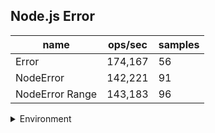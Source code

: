 ## Node.js Error

|name|ops/sec|samples|
|-|-|-|
|Error|174,167|56|
|NodeError|142,221|91|
|NodeError Range|143,183|96|


<details>
<summary>Environment</summary>

* __Machine:__ linux x64 | 2 vCPUs | 6.8GB Mem
* __Run:__ Sat Oct 21 2023 12:48:31 GMT+0000 (Coordinated Universal Time)
</details>

<!--
{"environment":{"platform":"linux","arch":"x64","cpus":2,"totalMemory":6.7597503662109375},"benchmarks":[{"name":"Error","opsSec":174167.2132415695,"samples":3},{"name":"NodeError","opsSec":142220.51068815912,"samples":3},{"name":"NodeError Range","opsSec":143182.77984279854,"samples":3}]}-->

